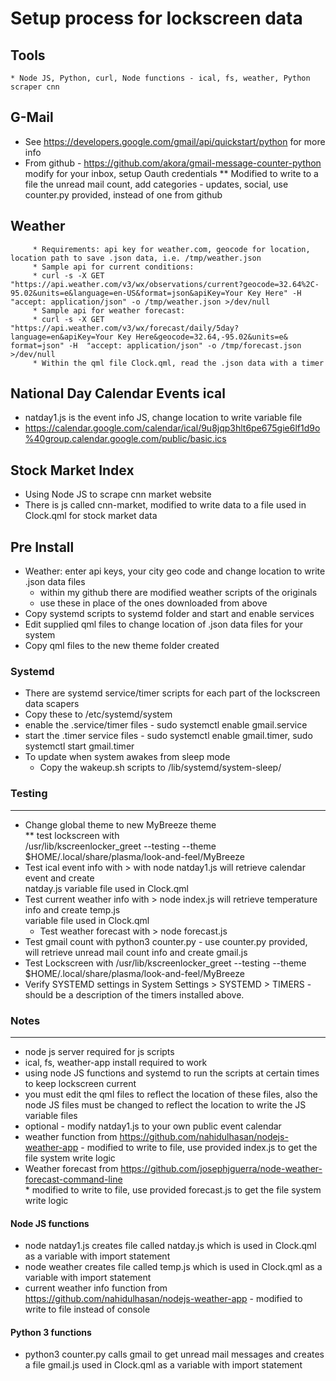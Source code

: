 # Setup process for lockscreen data

   ## Tools
    * Node JS, Python, curl, Node functions - ical, fs, weather, Python scraper cnn
   
   ## G-Mail
  * See https://developers.google.com/gmail/api/quickstart/python for more info
  * From github - https://github.com/akora/gmail-message-counter-python modify for your inbox, setup Oauth credentials
    ** Modified to write to a file the unread mail count, add categories - updates, social, 
        use counter.py provided, instead of one from github
   ## Weather
         * Requirements: api key for weather.com, geocode for location, location path to save .json data, i.e. /tmp/weather.json
         * Sample api for current conditions:
         * curl -s -X GET "https://api.weather.com/v3/wx/observations/current?geocode=32.64%2C-95.02&units=e&language=en-US&format=json&apiKey=Your Key Here" -H  "accept: application/json" -o /tmp/weather.json >/dev/null
         * Sample api for weather forecast:
         * curl -s -X GET "https://api.weather.com/v3/wx/forecast/daily/5day?language=en&apiKey=Your Key Here&geocode=32.64,-95.02&units=e& format=json" -H  "accept: application/json" -o /tmp/forecast.json >/dev/null
         * Within the qml file Clock.qml, read the .json data with a timer
## National Day Calendar Events ical
  * natday1.js is the event info JS, change location to write variable file
  * https://calendar.google.com/calendar/ical/9u8jqp3hlt6pe675gie6lf1d9o%40group.calendar.google.com/public/basic.ics

## Stock Market Index
   * Using Node JS to scrape cnn market website
   * There is js called cnn-market, modified to write data to a  file used in Clock.qml for stock market data

## Pre Install
  * Weather: enter api keys, your city geo code and change location to write .json data files
     * within my github there are modified weather scripts of the originals
     * use these in place of the ones downloaded from above
* Copy systemd scripts to systemd folder and start and enable services
* Edit supplied qml files to change location of .json data files for your system
* Copy qml files to the new theme folder created

### Systemd
* There are systemd service/timer scripts for each part of the lockscreen data scapers
* Copy these to /etc/systemd/system
* enable the .service/timer files - sudo systemctl enable gmail.service
* start the .timer service files  - sudo systemctl enable gmail.timer, sudo systemctl start gmail.timer
* To update when system awakes from sleep mode
    * Copy the wakeup.sh scripts to /lib/systemd/system-sleep/
    


### Testing 
___________
* Change global theme to new MyBreeze theme <br/>
  ** test lockscreen with <br/>
      /usr/lib/kscreenlocker_greet --testing --theme $HOME/.local/share/plasma/look-and-feel/MyBreeze   <br/>
* Test ical event info with > with node natday1.js  will retrieve calendar event and create <br/>
   natday.js variable file used in Clock.qml
* Test current weather info with > node index.js will retrieve temperature info and create temp.js <br/>
  variable file used in Clock.qml
  * Test weather forecast with >  node forecast.js <br/>
* Test gmail count with python3 counter.py - use counter.py provided, <br/>
    will retrieve unread mail count info and create gmail.js 
* Test Lockscreen with /usr/lib/kscreenlocker_greet --testing --theme $HOME/.local/share/plasma/look-and-feel/MyBreeze
* Verify SYSTEMD settings in System Settings  > SYSTEMD > TIMERS  - should be a description of the timers installed above.

### Notes
____________
* node js server required for js scripts
* ical, fs, weather-app install required to work
* using node JS functions and systemd to run the scripts at certain times to keep lockscreen current
* you must edit the qml files to reflect the location of these files, also the node JS files must be changed 
    to reflect the location to write the JS variable files
* optional - modify natday1.js to your own public event calendar
* weather function from https://github.com/nahidulhasan/nodejs-weather-app - 
       modified to write to file, use provided index.js to get the file system write logic
* Weather forecast from https://github.com/josephjguerra/node-weather-forecast-command-line <br/>
      * modified to write to file, use provided forecast.js to get the file system write logic
#### Node JS functions
* node natday1.js creates file called natday.js which is used in Clock.qml as a variable with import statement
* node weather creates file called temp.js which is used in Clock.qml as a variable with import statement
* current weather info function from https://github.com/nahidulhasan/nodejs-weather-app - modified to write to file instead of console

#### Python 3 functions
* python3 counter.py calls gmail to get unread mail messages and creates a file gmail.js  used in Clock.qml as a variable with import statement

